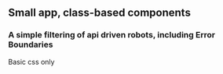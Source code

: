 ## Small app, class-based components

### A simple filtering of api driven robots, including Error Boundaries

Basic css only
